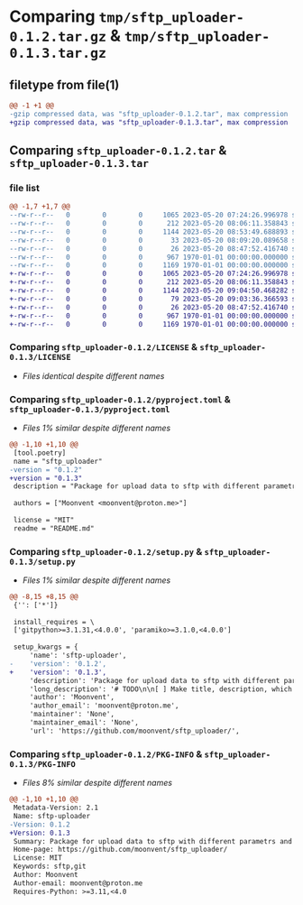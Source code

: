 # Comparing `tmp/sftp_uploader-0.1.2.tar.gz` & `tmp/sftp_uploader-0.1.3.tar.gz`

## filetype from file(1)

```diff
@@ -1 +1 @@
-gzip compressed data, was "sftp_uploader-0.1.2.tar", max compression
+gzip compressed data, was "sftp_uploader-0.1.3.tar", max compression
```

## Comparing `sftp_uploader-0.1.2.tar` & `sftp_uploader-0.1.3.tar`

### file list

```diff
@@ -1,7 +1,7 @@
--rw-r--r--   0        0        0     1065 2023-05-20 07:24:26.996978 sftp_uploader-0.1.2/LICENSE
--rw-r--r--   0        0        0      212 2023-05-20 08:06:11.358843 sftp_uploader-0.1.2/README.md
--rw-r--r--   0        0        0     1144 2023-05-20 08:53:49.688893 sftp_uploader-0.1.2/pyproject.toml
--rw-r--r--   0        0        0       33 2023-05-20 08:09:20.089658 sftp_uploader-0.1.2/sftp_uploader/__init__.py
--rw-r--r--   0        0        0       26 2023-05-20 08:47:52.416740 sftp_uploader-0.1.2/sftp_uploader/upload_to_sftp.py
--rw-r--r--   0        0        0      967 1970-01-01 00:00:00.000000 sftp_uploader-0.1.2/setup.py
--rw-r--r--   0        0        0     1169 1970-01-01 00:00:00.000000 sftp_uploader-0.1.2/PKG-INFO
+-rw-r--r--   0        0        0     1065 2023-05-20 07:24:26.996978 sftp_uploader-0.1.3/LICENSE
+-rw-r--r--   0        0        0      212 2023-05-20 08:06:11.358843 sftp_uploader-0.1.3/README.md
+-rw-r--r--   0        0        0     1144 2023-05-20 09:04:50.468282 sftp_uploader-0.1.3/pyproject.toml
+-rw-r--r--   0        0        0       79 2023-05-20 09:03:36.366593 sftp_uploader-0.1.3/sftp_uploader/__init__.py
+-rw-r--r--   0        0        0       26 2023-05-20 08:47:52.416740 sftp_uploader-0.1.3/sftp_uploader/upload_to_sftp.py
+-rw-r--r--   0        0        0      967 1970-01-01 00:00:00.000000 sftp_uploader-0.1.3/setup.py
+-rw-r--r--   0        0        0     1169 1970-01-01 00:00:00.000000 sftp_uploader-0.1.3/PKG-INFO
```

### Comparing `sftp_uploader-0.1.2/LICENSE` & `sftp_uploader-0.1.3/LICENSE`

 * *Files identical despite different names*

### Comparing `sftp_uploader-0.1.2/pyproject.toml` & `sftp_uploader-0.1.3/pyproject.toml`

 * *Files 1% similar despite different names*

```diff
@@ -1,10 +1,10 @@
 [tool.poetry]
 name = "sftp_uploader"
-version = "0.1.2"
+version = "0.1.3"
 description = "Package for upload data to sftp with different parametrs and with different methods"
 
 authors = ["Moonvent <moonvent@proton.me>"]
 
 license = "MIT"
 readme = "README.md"
```

### Comparing `sftp_uploader-0.1.2/setup.py` & `sftp_uploader-0.1.3/setup.py`

 * *Files 1% similar despite different names*

```diff
@@ -8,15 +8,15 @@
 {'': ['*']}
 
 install_requires = \
 ['gitpython>=3.1.31,<4.0.0', 'paramiko>=3.1.0,<4.0.0']
 
 setup_kwargs = {
     'name': 'sftp-uploader',
-    'version': '0.1.2',
+    'version': '0.1.3',
     'description': 'Package for upload data to sftp with different parametrs and with different methods',
     'long_description': '# TODO\n\n[ ] Make title, description, which problem is solve, metter of this project description\n\n[ ] Add more [classifiers](https://pypi.org/classifiers/)\n\n[ ] Add tests\n\n[ ] Add additional links to project conf\n',
     'author': 'Moonvent',
     'author_email': 'moonvent@proton.me',
     'maintainer': 'None',
     'maintainer_email': 'None',
     'url': 'https://github.com/moonvent/sftp_uploader/',
```

### Comparing `sftp_uploader-0.1.2/PKG-INFO` & `sftp_uploader-0.1.3/PKG-INFO`

 * *Files 8% similar despite different names*

```diff
@@ -1,10 +1,10 @@
 Metadata-Version: 2.1
 Name: sftp-uploader
-Version: 0.1.2
+Version: 0.1.3
 Summary: Package for upload data to sftp with different parametrs and with different methods
 Home-page: https://github.com/moonvent/sftp_uploader/
 License: MIT
 Keywords: sftp,git
 Author: Moonvent
 Author-email: moonvent@proton.me
 Requires-Python: >=3.11,<4.0
```

